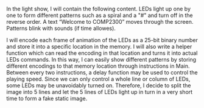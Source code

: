 In the light show, I will contain the following content. LEDs light up one by one to form different patterns such as a spiral and a "#" and turn off in the reverse order. A text “Welcome to COMP2300” moves through the screen. Patterns blink with sounds (if time allowes).

I will encode each frame of animation of the LEDs as a 25-bit binary number and store it into a specific location in the memory. I will also write a helper function which can read the encoding in that location and turns it into actual LEDs commands. In this way, I can easily show different patterns by storing different encodings to that memory location through instructions in Main. Between every two instructions, a delay function may be used to control the playing speed. Since we can only control a whole line or column of LEDs, some LEDs may be unavoidably turned on. Therefore, I decide to split the image into 5 lines and let the 5 lines of LEDs light up in turn in a very short time to form a fake static image.
